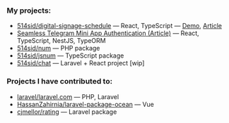 ### My projects:
* [514sid/digital-signage-schedule](https://github.com/514sid/digital-signage-schedule) — React, TypeScript — [Demo](https://signage.pages.dev/), [Article](https://514sid.hashnode.dev/user-friendly-content-scheduling-in-digital-signage)
* [Seamless Telegram Mini App Authentication (Article)](https://514sid.hashnode.dev/seamless-telegram-mini-app-authentication-with-react-and-nestjs-a-step-by-step-guide) — React, TypeScript, NestJS, TypeORM
* [514sid/num](https://github.com/514sid/num) — PHP package
* [514sid/jsnum](https://github.com/514sid/jsnum) — TypeScript package
* [514sid/chat](https://github.com/514sid/chat) — Laravel + React project [wip]
  
### Projects I have contributed to:
* [laravel/laravel.com](https://github.com/laravel/laravel.com) — PHP, Laravel
* [HassanZahirnia/laravel-package-ocean](https://github.com/HassanZahirnia/laravel-package-ocean) — Vue
* [cjmellor/rating](https://github.com/cjmellor/rating) — Laravel package
